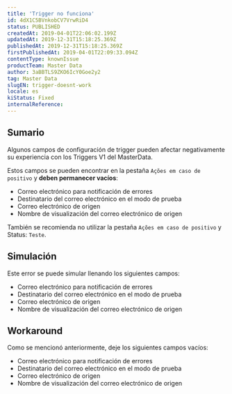 ```yaml
---
title: 'Trigger no funciona'
id: 4dX1C5BVnkobCV7VrwRiD4
status: PUBLISHED
createdAt: 2019-04-01T22:06:02.199Z
updatedAt: 2019-12-31T15:18:25.369Z
publishedAt: 2019-12-31T15:18:25.369Z
firstPublishedAt: 2019-04-01T22:09:33.094Z
contentType: knownIssue
productTeam: Master Data
author: 3aBBTLS9ZKO6IcY0Goe2y2
tag: Master Data
slugEN: trigger-doesnt-work
locale: es
kiStatus: Fixed
internalReference: 
---
```


## Sumario

Algunos campos de configuración de trigger pueden afectar negativamente su experiencia con los Triggers V1 del MasterData.

Estos campos se pueden encontrar en la pestaña `Ações em caso de positivo` y __deben permanecer vacíos__:

- Correo electrónico para notificación de errores 
- Destinatario del correo electrónico en el modo de prueba
- Correo electrónico de origen 
- Nombre de visualización del correo electrónico de origen


También se recomienda no utilizar la pestaña `Ações em caso de positivo` y Status: `Teste`.

## Simulación

Este error se puede simular llenando los siguientes campos:

- Correo electrónico para notificación de errores 
- Destinatario del correo electrónico en el modo de prueba
- Correo electrónico de origen 
- Nombre de visualización del correo electrónico de origen

## Workaround

Como se mencionó anteriormente, deje los siguientes campos vacíos:

- Correo electrónico para notificación de errores 
- Destinatario del correo electrónico en el modo de prueba
- Correo electrónico de origen 
- Nombre de visualización del correo electrónico de origen

